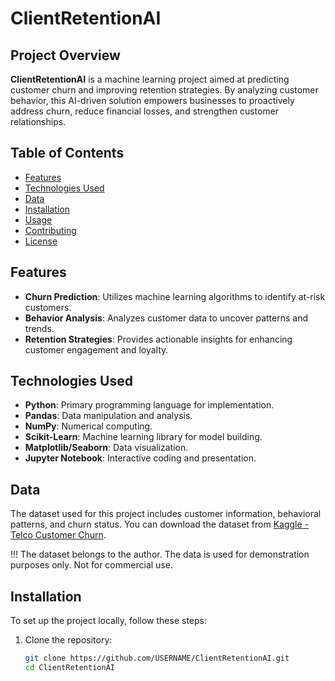 # ClientRetentionAI

## Project Overview

**ClientRetentionAI** is a machine learning project aimed at predicting customer churn and improving retention strategies. By analyzing customer behavior, this AI-driven solution empowers businesses to proactively address churn, reduce financial losses, and strengthen customer relationships.

## Table of Contents

- [Features](#features)
- [Technologies Used](#technologies-used)
- [Data](#data)
- [Installation](#installation)
- [Usage](#usage)
- [Contributing](#contributing)
- [License](#license)

## Features

- **Churn Prediction**: Utilizes machine learning algorithms to identify at-risk customers.
- **Behavior Analysis**: Analyzes customer data to uncover patterns and trends.
- **Retention Strategies**: Provides actionable insights for enhancing customer engagement and loyalty.

## Technologies Used

- **Python**: Primary programming language for implementation.
- **Pandas**: Data manipulation and analysis.
- **NumPy**: Numerical computing.
- **Scikit-Learn**: Machine learning library for model building.
- **Matplotlib/Seaborn**: Data visualization.
- **Jupyter Notebook**: Interactive coding and presentation.

## Data

The dataset used for this project includes customer information, behavioral patterns, and churn status. You can download the dataset from [Kaggle - Telco Customer Churn](https://www.kaggle.com/datasets/blastchar/telco-customer-churn).

!!! The dataset belongs to the author. The data is used for demonstration purposes only. Not for commercial use.

## Installation

To set up the project locally, follow these steps:

1. Clone the repository:
   ```bash
   git clone https://github.com/USERNAME/ClientRetentionAI.git
   cd ClientRetentionAI
